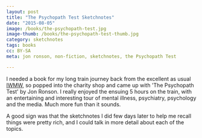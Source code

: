 ```yaml
---
layout: post
title: "The Psychopath Test Sketchnotes"
date: "2015-08-05"
image: /books/the-psychopath-test.jpg
image-thumb: /books/the-psychopath-test-thumb.jpg
category: sketchnotes
tags: books
cc: BY-SA
meta: jon ronson, non-fiction, sketchnotes, the Psychopath Test

---
```


I needed a book for my long train journey back from the excellent as usual [IWMW](/sketchnotes/iwmw15/), so popped into the charity shop and came up with 'The Psychopath Test' by Jon Ronson. I really enjoyed the ensuing 5 hours on the train, with an entertaining and interesting tour of mental illness, psychiatry, psychology and the media. Much more fun than it sounds.

A good sign was that the sketchnotes I did  few days later to help me recall things were pretty rich, and I could talk in more detail about each of the topics.
